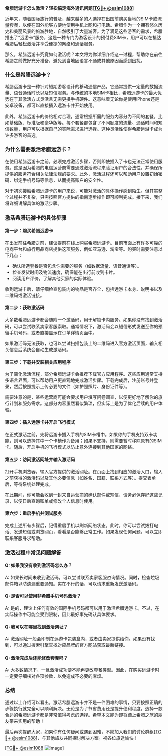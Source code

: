 **希腊远游卡怎么激活？轻松搞定海外通讯问题[[TG💪+ @esim1088](https://t.me/s/esim1088)]**

近年来，随着国际旅行的普及，越来越多的人选择在出国前购买当地的SIM卡或流量套餐，以便在国外能够方便地使用手机上网和打电话。希腊作为一个拥有悠久历史和美丽风景的旅游胜地，自然吸引了大量游客。为了满足这些游客的需求，希腊推出了“远游卡”服务，这是一种专门为游客设计的预付费SIM卡，用户可以在抵达希腊后轻松激活并享受便捷的网络和通话服务。

那么，希腊远游卡究竟如何激活呢？本文将为你详细介绍这一过程，帮助你在前往希腊之前做好充分准备，避免到当地因语言不通或其他原因而感到困扰。

### **什么是希腊远游卡？**

希腊远游卡是一种针对短期游客设计的移动通信产品，它通常提供一定量的数据流量、语音通话时长以及短信服务。与传统的本地SIM卡相比，希腊远游卡的最大优势在于其激活方式灵活且无需更换手机硬件。这意味着无论你是使用iPhone还是安卓设备，都可以直接插入远游卡并开始使用。

此外，希腊远游卡的价格相对合理，通常根据所需的服务内容分为不同的套餐，比如基础版、标准版和豪华版等。每个套餐都包含了不同额度的流量、通话时间和短信数量，用户可以根据自己的实际需求进行选择。这种灵活性使得希腊远游卡成为许多游客的首选。

### **为什么需要激活希腊远游卡？**

在使用希腊远游卡之前，必须完成激活步骤，否则即使插入了卡也无法正常使用服务。这是因为希腊的电信运营商需要通过激活流程来验证用户的合法性，并确保所提供的服务符合相关法律法规的要求。此外，激活过程还可以帮助用户设置初始密码、绑定手机号码等信息，从而提高账户的安全性。

对于初次接触希腊远游卡的用户来说，可能对激活的具体操作感到陌生。但其实整个过程并不复杂，只需按照官方提供的指南逐步操作即可顺利完成。接下来，我们将详细讲解具体的激活步骤。

### **激活希腊远游卡的具体步骤**

#### **第一步：购买希腊远游卡**
在出发前往希腊之前，建议提前在线上购买希腊远游卡。目前市面上有许多可靠的电商平台和旅行用品商店提供这项服务，例如亚马逊、淘宝等。购买时需要注意以下几点：
- 确认所选套餐是否包含你需要的服务（如数据流量、语音通话等）。
- 检查发货时间及物流速度，确保能在出行前收到卡片。
- 阅读用户评价，了解其他买家的实际体验。

收到远游卡后，请仔细检查包装内的物品是否齐全，包括远游卡本身、说明书以及二维码或激活链接。

#### **第二步：获取激活码**
大多数希腊远游卡都会随附一个激活码，用于解锁卡内服务。如果你没有找到激活码，可以尝试联系卖家客服索取。通常情况下，激活码会以短信形式发送至你的预留手机号码，或者直接显示在订单详情页面中。

如果激活码无法获取，也可以尝试扫描包装上的二维码进入官方激活页面，输入相关信息后系统会自动生成激活码。

#### **第三步：下载并安装相关应用程序**
为了简化激活流程，部分希腊远游卡会推荐下载官方应用程序。这些应用通常支持多语言界面，可以帮助用户更直观地完成激活步骤。下载完成后，注册账号并登录，然后按照提示上传必要的文件（如护照照片、身份证件等）。

需要注意的是，某些运营商可能会要求用户填写问卷调查，以便更好地了解你的旅行计划和服务需求。这部分内容虽然看似繁琐，但实际上是为了优化后续的用户体验。

#### **第四步：插入远游卡并开启飞行模式**
在正式激活之前，先将远游卡插入手机的SIM卡槽中。如果你的手机支持双卡功能，则可以选择其中一个卡槽作为备用；如果不支持，则需要暂时移除原有的SIM卡。随后，开启手机的飞行模式以防止意外连接到其他国家的网络。

#### **第五步：访问激活网址并输入激活码**
打开手机浏览器，输入官方提供的激活网址。在页面上找到相应的激活入口，输入之前获得的激活码以及其他必要信息（如姓名、国籍、联系方式等）。提交表单后，等待系统处理完成。

在此期间，你可能会收到一封来自运营商的确认邮件或短信，请务必保存好这些记录，以便日后查询账单或修改个人信息时使用。

#### **第六步：重启手机并测试服务**
完成上述所有步骤后，记得重启手机以刷新网络状态。此时，你可以尝试拨打电话、发送短信或浏览网页，看看是否能够正常工作。如果发现任何问题，可以立即联系客服寻求帮助。

### **激活过程中常见问题解答**

#### **Q: 如果我没有收到激活码怎么办？**
A: 如果长时间未收到激活码，可以尝试联系卖家客服咨询情况。同时，检查垃圾邮件箱以防遗漏重要通知。实在不行的话，可以请求重新发送激活码。

#### **Q: 是否可以使用非希腊手机号码激活？**
A: 是的，理论上任何有效的国际手机号码都可以用于激活希腊远游卡。不过，在实际操作中可能会受到限制，因此最好事先确认具体要求。

#### **Q: 我可以在哪里找到激活网址？**
A: 激活网址一般会印制在远游卡包装盒内，或者由卖家提供给你。如果没有找到，可以通过搜索引擎查找对应品牌的官方网站获取最新链接。

#### **Q: 激活完成后还能修改套餐吗？**
A: 大多数情况下，一旦激活成功便不能再更改套餐类型。因此，在购买远游卡时一定要仔细核对各项参数，以免造成不必要的麻烦。

### **总结**

通过以上介绍可以看出，激活希腊远游卡并不是一件困难的事情，只要按照正确的步骤执行就完全可以顺利解决。无论是为了节省费用还是提升便利程度，选择一款合适的希腊远游卡都是非常值得考虑的选择。希望本文能为即将踏上希腊之旅的朋友带来实用的帮助！

最后再次提醒大家，如果你有任何疑问或遇到困难，不妨加入我们的讨论群组[[TG💪+ @esim1088](https://t.me/s/esim1088)]，与其他旅友共同探讨解决方案。祝各位旅途愉快！

[[TG💪+ @esim1088](https://t.me/s/esim1088) ![Image](https://i.postimg.cc/4NQfJmqS/Snipaste-2025-05-13-00-14-12.png)]